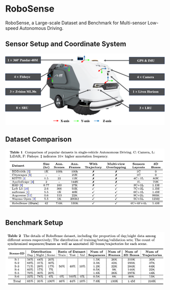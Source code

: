 # RoboSense
RoboSense, a Large-scale Dataset and Benchmark for Multi-sensor Low-speed Autonomous Driving.

## Sensor Setup and Coordinate System

<div align="center">
<img src="robosense.png" width="700"/>
</div>

## Dataset Comparison
<div align="center"><img src="comparison.png" width="900"/></div>

## Benchmark Setup
<div align="center"><img src="benchmark_setup.png" width="900"/></div>

